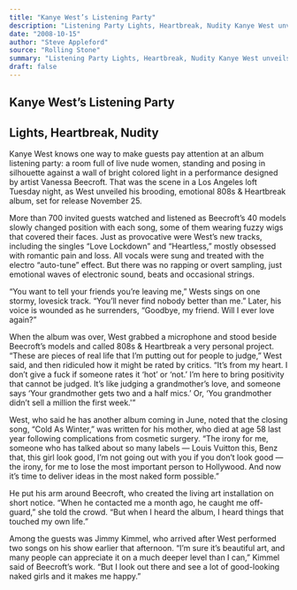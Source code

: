 ```yaml
---
title: "Kanye West’s Listening Party"
description: "Listening Party Lights, Heartbreak, Nudity Kanye West unveils his brooding, emotional 808s & Heartbreak album. More than 700 invited guests watched and listened as Beecroft’s 40 models slowly changed ..."
date: "2008-10-15"
author: "Steve Appleford"
source: "Rolling Stone"
summary: "Listening Party Lights, Heartbreak, Nudity Kanye West unveils his brooding, emotional 808s & Heartbreak album. More than 700 invited guests watched and listened as Beecroft’s 40 models slowly changed position with each song. All vocals were sung and treated with the electro “auto-tune” effect."
draft: false
---
```


## Kanye West’s Listening Party

## Lights, Heartbreak, Nudity

Kanye West knows one way to make guests pay attention at an album listening party: a room full of live nude women, standing and posing in silhouette against a wall of bright colored light in a performance designed by artist Vanessa Beecroft. That was the scene in a Los Angeles loft Tuesday night, as West unveiled his brooding, emotional 808s & Heartbreak album, set for release November 25.

More than 700 invited guests watched and listened as Beecroft’s 40 models slowly changed position with each song, some of them wearing fuzzy wigs that covered their faces. Just as provocative were West’s new tracks, including the singles “Love Lockdown” and “Heartless,” mostly obsessed with romantic pain and loss. All vocals were sung and treated with the electro “auto-tune” effect. But there was no rapping or overt sampling, just emotional waves of electronic sound, beats and occasional strings.

“You want to tell your friends you’re leaving me,” Wests sings on one stormy, lovesick track. “You’ll never find nobody better than me.” Later, his voice is wounded as he surrenders, “Goodbye, my friend. Will I ever love again?”

When the album was over, West grabbed a microphone and stood beside Beecroft’s models and called 808s & Heartbreak a very personal project. “These are pieces of real life that I’m putting out for people to judge,” West said, and then ridiculed how it might be rated by critics. “It’s from my heart. I don’t give a fuck if someone rates it ‘hot’ or ‘not.’ I’m here to bring positivity that cannot be judged. It’s like judging a grandmother’s love, and someone says ‘Your grandmother gets two and a half mics.’ Or, ‘You grandmother didn’t sell a million the first week.'”

West, who said he has another album coming in June, noted that the closing song, “Cold As Winter,” was written for his mother, who died at age 58 last year following complications from cosmetic surgery. “The irony for me, someone who has talked about so many labels — Louis Vuitton this, Benz that, this girl look good, I’m not going out with you if you don’t look good — the irony, for me to lose the most important person to Hollywood. And now it’s time to deliver ideas in the most naked form possible.”

He put his arm around Beecroft, who created the living art installation on short notice. “When he contacted me a month ago, he caught me off-guard,” she told the crowd. “But when I heard the album, I heard things that touched my own life.”

Among the guests was Jimmy Kimmel, who arrived after West performed two songs on his show earlier that afternoon. “I’m sure it’s beautiful art, and many people can appreciate it on a much deeper level than I can,” Kimmel said of Beecroft’s work. “But I look out there and see a lot of good-looking naked girls and it makes me happy.”
